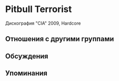 # Pitbull Terrorist

Дискография
"CIA" 2009, Hardcore

## Отношения с другими группами


## Обсуждения


## Упоминания

